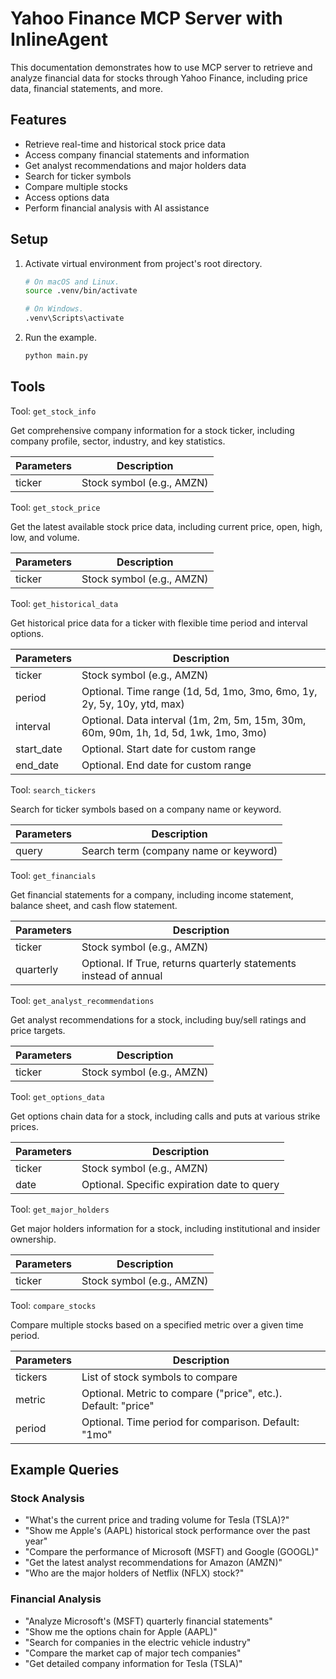 # Yahoo Finance MCP Server with InlineAgent

This documentation demonstrates how to use MCP server to retrieve and analyze financial data for stocks through Yahoo Finance, including price data, financial statements, and more.

## Features

- Retrieve real-time and historical stock price data
- Access company financial statements and information
- Get analyst recommendations and major holders data
- Search for ticker symbols
- Compare multiple stocks
- Access options data
- Perform financial analysis with AI assistance

## Setup

1. Activate virtual environment from project's root directory.

   ```bash
   # On macOS and Linux.
   source .venv/bin/activate
   ```

   ```bash
   # On Windows.
   .venv\Scripts\activate
   ```

2. Run the example.
   ```bash
   python main.py
   ```

## Tools

Tool: `get_stock_info`

Get comprehensive company information for a stock ticker, including company profile, sector, industry, and key statistics.

| Parameters | Description               |
| ---------- | ------------------------- |
| ticker     | Stock symbol (e.g., AMZN) |

Tool: `get_stock_price`

Get the latest available stock price data, including current price, open, high, low, and volume.

| Parameters | Description               |
| ---------- | ------------------------- |
| ticker     | Stock symbol (e.g., AMZN) |

Tool: `get_historical_data`

Get historical price data for a ticker with flexible time period and interval options.

| Parameters | Description                                                                         |
| ---------- | ----------------------------------------------------------------------------------- |
| ticker     | Stock symbol (e.g., AMZN)                                                           |
| period     | Optional. Time range (1d, 5d, 1mo, 3mo, 6mo, 1y, 2y, 5y, 10y, ytd, max)             |
| interval   | Optional. Data interval (1m, 2m, 5m, 15m, 30m, 60m, 90m, 1h, 1d, 5d, 1wk, 1mo, 3mo) |
| start_date | Optional. Start date for custom range                                               |
| end_date   | Optional. End date for custom range                                                 |

Tool: `search_tickers`

Search for ticker symbols based on a company name or keyword.

| Parameters | Description                           |
| ---------- | ------------------------------------- |
| query      | Search term (company name or keyword) |

Tool: `get_financials`

Get financial statements for a company, including income statement, balance sheet, and cash flow statement.

| Parameters | Description                                                       |
| ---------- | ----------------------------------------------------------------- |
| ticker     | Stock symbol (e.g., AMZN)                                         |
| quarterly  | Optional. If True, returns quarterly statements instead of annual |

Tool: `get_analyst_recommendations`

Get analyst recommendations for a stock, including buy/sell ratings and price targets.

| Parameters | Description               |
| ---------- | ------------------------- |
| ticker     | Stock symbol (e.g., AMZN) |

Tool: `get_options_data`

Get options chain data for a stock, including calls and puts at various strike prices.

| Parameters | Description                                 |
| ---------- | ------------------------------------------- |
| ticker     | Stock symbol (e.g., AMZN)                   |
| date       | Optional. Specific expiration date to query |

Tool: `get_major_holders`

Get major holders information for a stock, including institutional and insider ownership.

| Parameters | Description               |
| ---------- | ------------------------- |
| ticker     | Stock symbol (e.g., AMZN) |

Tool: `compare_stocks`

Compare multiple stocks based on a specified metric over a given time period.

| Parameters | Description                                                   |
| ---------- | ------------------------------------------------------------- |
| tickers    | List of stock symbols to compare                              |
| metric     | Optional. Metric to compare ("price", etc.). Default: "price" |
| period     | Optional. Time period for comparison. Default: "1mo"          |

## Example Queries

### Stock Analysis

- "What's the current price and trading volume for Tesla (TSLA)?"
- "Show me Apple's (AAPL) historical stock performance over the past year"
- "Compare the performance of Microsoft (MSFT) and Google (GOOGL)"
- "Get the latest analyst recommendations for Amazon (AMZN)"
- "Who are the major holders of Netflix (NFLX) stock?"

### Financial Analysis

- "Analyze Microsoft's (MSFT) quarterly financial statements"
- "Show me the options chain for Apple (AAPL)"
- "Search for companies in the electric vehicle industry"
- "Compare the market cap of major tech companies"
- "Get detailed company information for Tesla (TSLA)"
